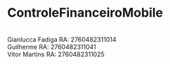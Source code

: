 # ControleFinanceiroMobile

<br>Gianlucca Fadiga RA: 2760482311014
<br>Guilherme RA: 2760482311041
<br>Vitor Martins RA: 2760482311025
